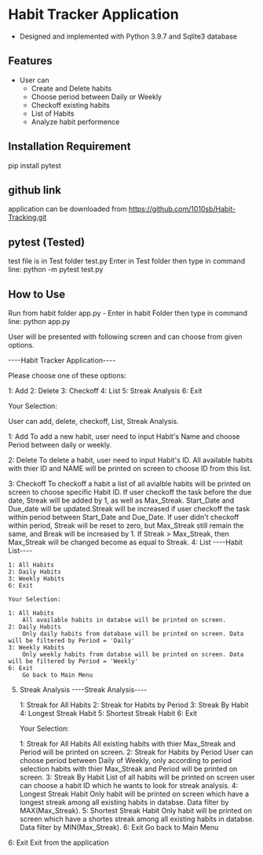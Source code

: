 # Habit Tracker Application

- Designed and implemented with Python 3.9.7 and Sqlite3 database



## Features
- User can 
	- Create and Delete habits
	- Choose period between Daily or Weekly
	- Checkoff existing habits
	- List of Habits
	- Analyze habit performence


## Installation Requirement

pip install pytest

## github link
application can be downloaded from https://github.com/1010sb/Habit-Tracking.git

## pytest (Tested)
test file is in Test folder test.py
Enter in Test folder then type in command line: python -m pytest test.py



## How to Use 

Run from habit folder app.py 
	- Enter in habit Folder then type in command line: python app.py
        
User will be presented with following screen and can choose from given options.

----Habit Tracker Application----

Please choose one of these options:

1: Add
2: Delete
3: Checkoff
4: List
5: Streak Analysis
6: Exit


Your Selection: 
      
User can add, delete, checkoff, List, Streak Analysis.

1: Add
   	To add a new habit, user need to input Habit's Name and choose Period between daily or weekly.

2: Delete
	To delete a habit, user need to input Habit's ID. All available habits with thier ID and NAME will be printed on screen to choose ID from this list.
	
3: Checkoff
   	To checkoff a habit a list of all avialble habits will be printed on screen to choose specific Habit ID. If user checkoff the task before the due date, 
	Streak will be added by 1, as well as Max_Streak. Start_Date and Due_date will be updated.Streak will be increased if user checkoff the task within period between Start_Date and Due_Date.
   	If user didn't checkoff within period, Streak will be reset to zero, but Max_Streak still remain the same, and Break will be increased by 1.
   	If Streak > Max_Streak, then Max_Streak will be changed become as equal to Streak.
4: List
	----Habit List----

	1: All Habits
	2: Daily Habits
	3: Weekly Habits
	6: Exit

	Your Selection:
	
	1: All Habits
		All available habits in databse will be printed on screen.
	2: Daily Habits
		Only daily habits from database will be printed on screen. Data will be filtered by Period = 'Daily'
	3: Weekly Habits
		Only weekly habits from databse will be printed on screen. Data will be filtered by Period = 'Weekly'
	6: Exit
		Go back to Main Menu

5. Streak Analysis
	----Streak Analysis----

	1: Streak for All Habits
	2: Streak for Habits by Period
	3: Streak By Habit
	4: Longest Streak Habit
	5: Shortest Streak Habit
	6: Exit

	Your Selection:
	
	1: Streak for All Habits
		All existing habits with thier Max_Streak and Period will be printed on screen.
	2: Streak for Habits by Period
		User can choose period between Daily of Weekly, only according to period selection habits with thier Max_Streak and Period will be printed on screen.
        3: Streak By Habit
		List of all habits will be printed on screen user can choose a habit ID which he wants to look for streak analysis.
	4: Longest Streak Habit
		Only habit will be printed on screen which have a longest streak among all existing habits in databse. Data filter by MAX(Max_Streak).
	5: Shortest Streak Habit
		Only habit will be printed on screen which have a shortes streak among all existing habits in databse. Data filter by MIN(Max_Streak).
	6: Exit
		Go back to Main Menu


6: Exit
	Exit from the application		


